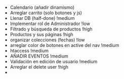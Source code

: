 - Calendario (añadir dinamismo)
- Arreglar carrito (solo botones y js)
- Llenar DB (half-done) !medium
- Implementar rol de Administrador !low
- Filtrado y búsqueda de productos !high
- Productos y sus páginas !high
- organizar colecciones (fechas) !low
- arreglar color de botones en active del nav !medium
- htaccess !medium
- AÑADIR EVENTOS !medium
- Validación en edición de usuario !medium
- Arreglar el delete user !high
-
